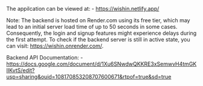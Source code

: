 The appilcation can be viewed at: - https://wishin.netlify.app/

Note: The backend is hosted on Render.com using its free tier, which may lead to an initial server load time of up to 50 seconds in some cases. Consequently, the login and signup features might experience delays during the first attempt.
To check if the backend server is still in active state, you can visit: https://wishin.onrender.com/.

Backend API Documentation: - https://docs.google.com/document/d/1Xu6SNwdwQKKRE3xSemwvH4tmGKIIKvtS/edit?usp=sharing&ouid=108170853208707600671&rtpof=true&sd=true


